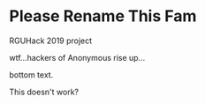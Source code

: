 # Please Rename This Fam
RGUHack 2019 project

wtf...hackers of Anonymous rise up...


bottom text.

This doesn't work?
